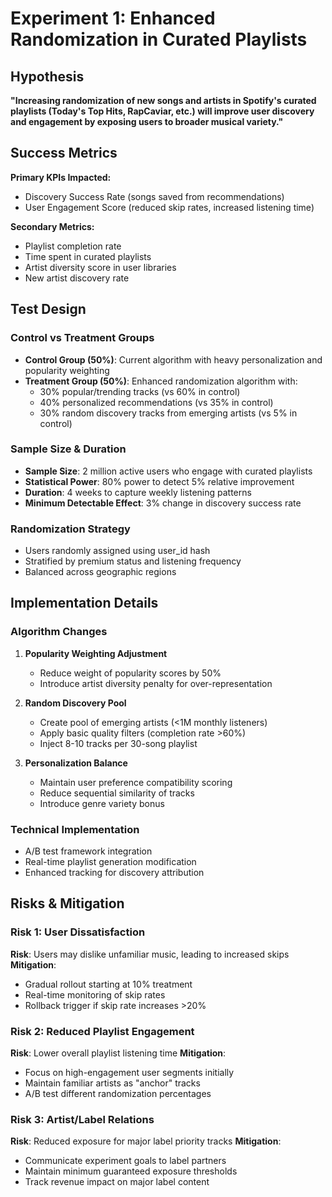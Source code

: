 # Experiment 1: Enhanced Randomization in Curated Playlists

## Hypothesis
**"Increasing randomization of new songs and artists in Spotify's curated playlists (Today's Top Hits, RapCaviar, etc.) will improve user discovery and engagement by exposing users to broader musical variety."**

## Success Metrics
**Primary KPIs Impacted:**
- Discovery Success Rate (songs saved from recommendations)
- User Engagement Score (reduced skip rates, increased listening time)

**Secondary Metrics:**
- Playlist completion rate
- Time spent in curated playlists
- Artist diversity score in user libraries
- New artist discovery rate

## Test Design

### Control vs Treatment Groups
- **Control Group (50%)**: Current algorithm with heavy personalization and popularity weighting
- **Treatment Group (50%)**: Enhanced randomization algorithm with:
  - 30% popular/trending tracks (vs 60% in control)
  - 40% personalized recommendations (vs 35% in control)
  - 30% random discovery tracks from emerging artists (vs 5% in control)

### Sample Size & Duration
- **Sample Size**: 2 million active users who engage with curated playlists
- **Statistical Power**: 80% power to detect 5% relative improvement
- **Duration**: 4 weeks to capture weekly listening patterns
- **Minimum Detectable Effect**: 3% change in discovery success rate

### Randomization Strategy
- Users randomly assigned using user_id hash
- Stratified by premium status and listening frequency
- Balanced across geographic regions

## Implementation Details

### Algorithm Changes
1. **Popularity Weighting Adjustment**
   - Reduce weight of popularity scores by 50%
   - Introduce artist diversity penalty for over-representation

2. **Random Discovery Pool**
   - Create pool of emerging artists (<1M monthly listeners)
   - Apply basic quality filters (completion rate >60%)
   - Inject 8-10 tracks per 30-song playlist

3. **Personalization Balance**
   - Maintain user preference compatibility scoring
   - Reduce sequential similarity of tracks
   - Introduce genre variety bonus

### Technical Implementation
- A/B test framework integration
- Real-time playlist generation modification
- Enhanced tracking for discovery attribution

## Risks & Mitigation

### Risk 1: User Dissatisfaction
**Risk**: Users may dislike unfamiliar music, leading to increased skips
**Mitigation**: 
- Gradual rollout starting at 10% treatment
- Real-time monitoring of skip rates
- Rollback trigger if skip rate increases >20%

### Risk 2: Reduced Playlist Engagement
**Risk**: Lower overall playlist listening time
**Mitigation**:
- Focus on high-engagement user segments initially
- Maintain familiar artists as "anchor" tracks
- A/B test different randomization percentages

### Risk 3: Artist/Label Relations
**Risk**: Reduced exposure for major label priority tracks
**Mitigation**:
- Communicate experiment goals to label partners
- Maintain minimum guaranteed exposure thresholds
- Track revenue impact on major label content

